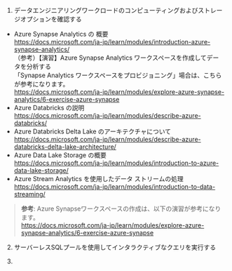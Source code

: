 1. データエンジニアリングワークロードのコンピューティングおよびストレージオプションを確認する
- Azure Synapse Analytics の 概要  
https://docs.microsoft.com/ja-jp/learn/modules/introduction-azure-synapse-analytics/    
（参考）【演習】Azure Synapse Analytics ワークスペースを作成してデータを分析する     
「Synapse Analytics ワークスペースをプロビジョニング」場合は、こちらが参考になります。    
https://docs.microsoft.com/ja-jp/learn/modules/explore-azure-synapse-analytics/6-exercise-azure-synapse
- Azure Databricks の説明  
https://docs.microsoft.com/ja-jp/learn/modules/describe-azure-databricks/
- Azure Databricks Delta Lake のアーキテクチャについて  
https://docs.microsoft.com/ja-jp/learn/modules/describe-azure-databricks-delta-lake-architecture/
- Azure Data Lake Storage の概要   
https://docs.microsoft.com/ja-jp/learn/modules/introduction-to-azure-data-lake-storage/
- Azure Stream Analytics を使用したデータ ストリームの処理    
https://docs.microsoft.com/ja-jp/learn/modules/introduction-to-data-streaming/

>**参考**: Azure Synapseワークスペースの作成は、以下の演習が参考になります。    
>https://docs.microsoft.com/ja-jp/learn/modules/explore-azure-synapse-analytics/6-exercise-azure-synapse


2. サーバーレスSQLプールを使用してインタラクティブなクエリを実行する   


4. 
